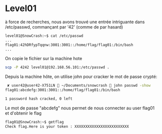 # Level01

à force de recherches, nous avons trouvé une entrée intriguante dans /etc/passwd, commançant par '42' (comme de par hasard)

```bash
level01@SnowCrash:~$ cat /etc/passwd
...
flag01:42hDRfypTqqnw:3001:3001::/home/flag/flag01:/bin/bash
...
```

On copie le fichier sur la machine hote

```bash
scp -P 4242 level01@192.168.56.101:/etc/passwd .
```

Depuis la machine hôte, on utilise john pour cracker
le mot de passe crypté:

```bash
 ✘ user42@user42-X751LN  ~/Documents/snowcrash  john passwd -show
flag01:abcdefg:3001:3001::/home/flag/flag01:/bin/bash

1 password hash cracked, 0 left
```

Le mot de passe "abcdefg" nous permet de nous connecter au user flag01 et d'obtenir le flag

```bash
flag01@SnowCrash:~$ getflag
Check flag.Here is your token : XXXXXXXXXXXXXXXXXXXXXXXXX
```